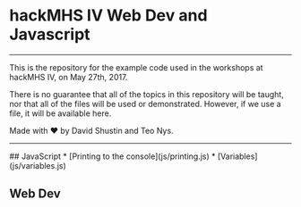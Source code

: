 # hackMHS IV Web Dev and Javascript
<hr>
This is the repository for the example code used in the workshops at hackMHS IV, on May 27th, 2017.

There is no guarantee that all of the topics in this repository will be taught, nor that all of the files will be used or demonstrated.  However, if we use a file, it will be available here.

Made with :heart: by David Shustin and Teo Nys.
<hr>
## JavaScript
* [Printing to the console](js/printing.js)
* [Variables](js/variables.js)

## Web Dev
